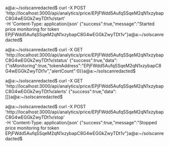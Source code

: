 a@a:~/solscanredacted$ curl -X POST 'http://localhost:3000/api/analytics/price/EPjFWdd5AufqSSqeM2qN1xzybapC8G4wEGGkZwyTDt1v/start' \
  -H 'Content-Type: application/json'
{"success":true,"message":"Started price monitoring for token EPjFWdd5AufqSSqeM2qN1xzybapC8G4wEGGkZwyTDt1v"}a@a:~/solscanredacted$ 



a@a:~/solscanredacted$ curl -X GET 'http://localhost:3000/api/analytics/price/EPjFWdd5AufqSSqeM2qN1xzybapC8G4wEGGkZwyTDt1v/status'
{"success":true,"data":{"isMonitoring":true,"tokenAddress":"EPjFWdd5AufqSSqeM2qN1xzybapC8G4wEGGkZwyTDt1v","alertCount":0}}a@a:~/solscanredacted$ 



a@a:~/solscanredacted$ curl -X GET 'http://localhost:3000/api/analytics/price/EPjFWdd5AufqSSqeM2qN1xzybapC8G4wEGGkZwyTDt1v/alerts'
{"success":true,"data":[]}a@a:~/solscanredacted$ 




a@a:~/solscanredacted$ curl -X POST 'http://localhost:3000/api/analytics/price/EPjFWdd5AufqSSqeM2qN1xzybapC8G4wEGGkZwyTDt1v/stop' \
  -H 'Content-Type: application/json'
{"success":true,"message":"Stopped price monitoring for token EPjFWdd5AufqSSqeM2qN1xzybapC8G4wEGGkZwyTDt1v"}a@a:~/solscanredacted$ 


